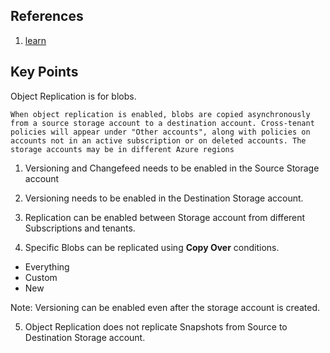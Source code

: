 ## References

1. [learn](https://learn.microsoft.com/en-us/training/modules/configure-blob-storage/6-determine-blob-object-replication)

## Key Points

Object Replication is for blobs.

`When object replication is enabled, blobs are copied asynchronously from a source storage account to a destination account. Cross-tenant policies will appear under "Other accounts", along with policies on accounts not in an active subscription or on deleted accounts. The storage accounts may be in different Azure regions`

1. Versioning and Changefeed needs to be enabled in the Source Storage account

2. Versioning needs to be enabled in the Destination Storage account.

3. Replication can be enabled between Storage account from different Subscriptions and tenants.

4. Specific Blobs can be replicated using **Copy Over** conditions.

- Everything
- Custom
- New

Note: Versioning can be enabled even after the storage account is created.

5. Object Replication does not replicate Snapshots from Source to Destination Storage account.
